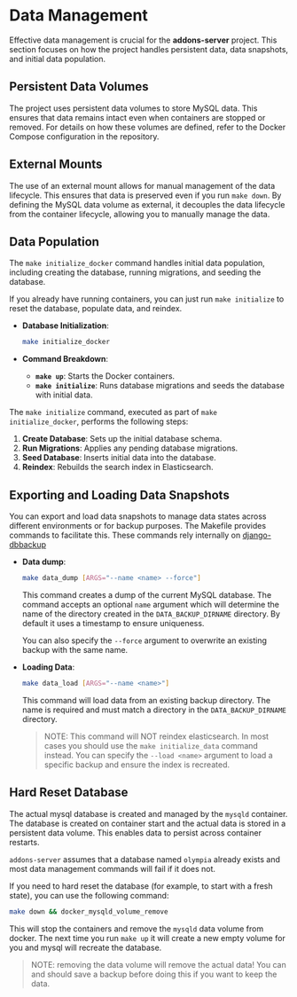 # Data Management

Effective data management is crucial for the **addons-server** project. This section focuses on how the project handles persistent data, data snapshots, and initial data population.

## Persistent Data Volumes

The project uses persistent data volumes to store MySQL data. This ensures that data remains intact even when containers are stopped or removed. For details on how these volumes are defined, refer to the Docker Compose configuration in the repository.

## External Mounts

The use of an external mount allows for manual management of the data lifecycle. This ensures that data is preserved even if you run `make down`. By defining the MySQL data volume as external, it decouples the data lifecycle from the container lifecycle, allowing you to manually manage the data.

## Data Population

The `make initialize_docker` command handles initial data population, including creating the database, running migrations, and seeding the database.

If you already have running containers, you can just run `make initialize` to reset the database, populate data, and reindex.

- **Database Initialization**:

  ```sh
  make initialize_docker
  ```

- **Command Breakdown**:
  - **`make up`**: Starts the Docker containers.
  - **`make initialize`**: Runs database migrations and seeds the database with initial data.

The `make initialize` command, executed as part of `make initialize_docker`, performs the following steps:

1. **Create Database**: Sets up the initial database schema.
2. **Run Migrations**: Applies any pending database migrations.
3. **Seed Database**: Inserts initial data into the database.
4. **Reindex**: Rebuilds the search index in Elasticsearch.

## Exporting and Loading Data Snapshots

You can export and load data snapshots to manage data states across different environments or for backup purposes.
The Makefile provides commands to facilitate this.
These commands rely internally on [django-dbbackup](https://django-dbbackup.readthedocs.io/en/stable/)

- **Data dump**:

  ```sh
  make data_dump [ARGS="--name <name> --force"]
  ```

  This command creates a dump of the current MySQL database. The command accepts an optional `name` argument which will determine
  the name of the directory created in the `DATA_BACKUP_DIRNAME` directory. By default it uses a timestamp to ensure uniqueness.

  You can also specify the `--force` argument to overwrite an existing backup with the same name.

- **Loading Data**:

  ```sh
  make data_load [ARGS="--name <name>"]
  ```

  This command will load data from an existing backup directory. The name is required and must match a directory in the `DATA_BACKUP_DIRNAME` directory.

  > NOTE: This command will NOT reindex elasticsearch. In most cases you should use the `make initialize_data` command instead.
  > You can specify the `--load <name>` argument to load a specific backup and ensure the index is recreated.

## Hard Reset Database

The actual mysql database is created and managed by the `mysqld` container. The database is created on container start
and the actual data is stored in a persistent data volume. This enables data to persist across container restarts.

`addons-server` assumes that a database named `olympia` already exists and most data management commands will fail
if it does not.

If you need to hard reset the database (for example, to start with a fresh state), you can use the following command:

```bash
make down && docker_mysqld_volume_remove
```

This will stop the containers and remove the `mysqld` data volume from docker. The next time you run `make up` it will
create a new empty volume for you and mysql will recreate the database.

> NOTE: removing the data volume will remove the actual data! You can and should save a backup before doing this
> if you want to keep the data.
